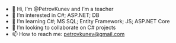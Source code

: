 - 👋 Hi, I’m @PetrovKunev and I’m a teacher
- 👀 I’m interested in C#; ASP.NET; DB 
- 🌱 I’m learning C#; MS SQL; Entity Framework; JS; ASP.NET Core
- 💞️ I’m looking to collaborate on C# projects 
- 📫 How to reach me: petrovkunev@gmail.com

<!---
PetrovKunev/PetrovKunev is a ✨ special ✨ repository because its `README.md` (this file) appears on your GitHub profile.
You can click the Preview link to take a look at your changes.
--->
